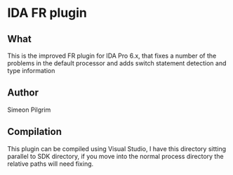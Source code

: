 <html>
<body>
<h1>IDA FR plugin</h1>
<h2>What</h2>
<p>This is the improved FR plugin for IDA Pro 6.x, that fixes a number of the problems in the default processor and adds switch statement detection and type information</p>

<h2>Author</h2>
Simeon Pilgrim

<h2>Compilation</h2>
This plugin can be compiled using Visual Studio, I have this directory sitting parallel to SDK directory, if you move into the normal process directory the relative paths will need fixing.

</body>
</html>
